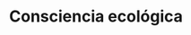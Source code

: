 ---
slug: "softSkill-3"
title: "Consciencia ecológica"
img: {
    url: "/softSkill3.jpg",
    alt: "Imágen consciencia ecológica"
}
description: "Minimización del consumo energético, optimización de recursos, reducción de la huella de carbono, promoción de prácticas verdes."
---